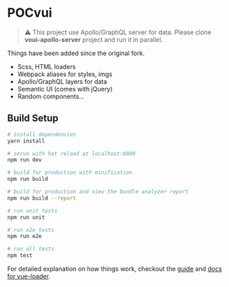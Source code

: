 # POCvui

> ⚠ This project use Apollo/GraphQL server for data.
> Please clone **voui-apollo-server** project and run it in parallel.

Things have been added since the original fork.
* Scss, HTML loaders
* Webpack aliases for styles, imgs
* Apollo/GraphQL layers for data
* Semantic UI (comes with jQuery)
* Random components…

## Build Setup

``` bash
# install dependencies
yarn install

# serve with hot reload at localhost:8080
npm run dev

# build for production with minification
npm run build

# build for production and view the bundle analyzer report
npm run build --report

# run unit tests
npm run unit

# run e2e tests
npm run e2e

# run all tests
npm test
```

For detailed explanation on how things work, checkout the [guide](http://vuejs-templates.github.io/webpack/) and [docs for vue-loader](http://vuejs.github.io/vue-loader).
